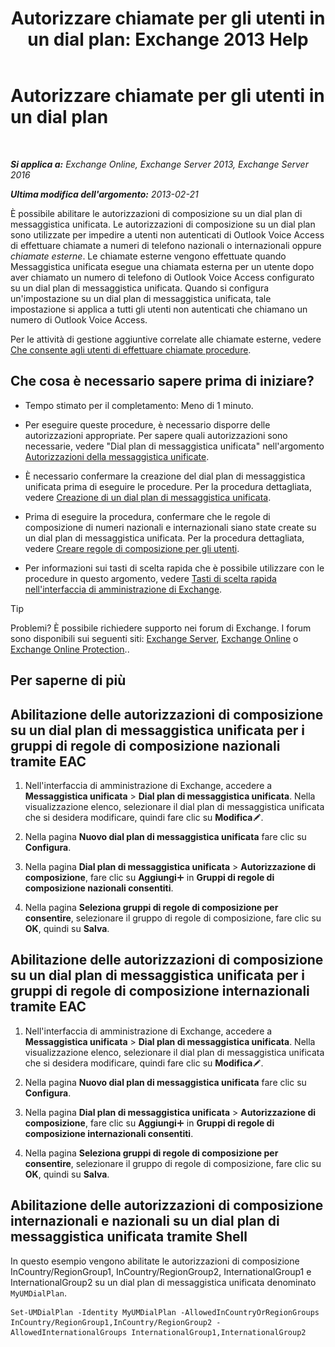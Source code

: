 ﻿---
title: 'Autorizzare chiamate per gli utenti in un dial plan: Exchange 2013 Help'
TOCTitle: Autorizzare chiamate per gli utenti in un dial plan
ms:assetid: 7c7fd0c4-4001-408e-b352-c49bac9f78cc
ms:mtpsurl: https://technet.microsoft.com/it-it/library/Bb691175(v=EXCHG.150)
ms:contentKeyID: 51407378
ms.date: 05/22/2018
mtps_version: v=EXCHG.150
ms.translationtype: MT
---

# Autorizzare chiamate per gli utenti in un dial plan

 

_**Si applica a:** Exchange Online, Exchange Server 2013, Exchange Server 2016_

_**Ultima modifica dell'argomento:** 2013-02-21_

È possibile abilitare le autorizzazioni di composizione su un dial plan di messaggistica unificata. Le autorizzazioni di composizione su un dial plan sono utilizzate per impedire a utenti non autenticati di Outlook Voice Access di effettuare chiamate a numeri di telefono nazionali o internazionali oppure *chiamate esterne*. Le chiamate esterne vengono effettuate quando Messaggistica unificata esegue una chiamata esterna per un utente dopo aver chiamato un numero di telefono di Outlook Voice Access configurato su un dial plan di messaggistica unificata. Quando si configura un'impostazione su un dial plan di messaggistica unificata, tale impostazione si applica a tutti gli utenti non autenticati che chiamano un numero di Outlook Voice Access.

Per le attività di gestione aggiuntive correlate alle chiamate esterne, vedere [Che consente agli utenti di effettuare chiamate procedure](allowing-users-to-make-calls-procedures-exchange-2013-help.md).

## Che cosa è necessario sapere prima di iniziare?

  - Tempo stimato per il completamento: Meno di 1 minuto.

  - Per eseguire queste procedure, è necessario disporre delle autorizzazioni appropriate. Per sapere quali autorizzazioni sono necessarie, vedere "Dial plan di messaggistica unificata" nell'argomento [Autorizzazioni della messaggistica unificate](unified-messaging-permissions-exchange-2013-help.md).

  - È necessario confermare la creazione del dial plan di messaggistica unificata prima di eseguire le procedure. Per la procedura dettagliata, vedere [Creazione di un dial plan di messaggistica unificata](create-a-um-dial-plan-exchange-2013-help.md).

  - Prima di eseguire la procedura, confermare che le regole di composizione di numeri nazionali e internazionali siano state create su un dial plan di messaggistica unificata. Per la procedura dettagliata, vedere [Creare regole di composizione per gli utenti](create-dialing-rules-for-users-exchange-2013-help.md).

  - Per informazioni sui tasti di scelta rapida che è possibile utilizzare con le procedure in questo argomento, vedere [Tasti di scelta rapida nell'interfaccia di amministrazione di Exchange](keyboard-shortcuts-in-the-exchange-admin-center-exchange-online-protection-help.md).


> [!TIP]
> Problemi? È possibile richiedere supporto nei forum di Exchange. I forum sono disponibili sui seguenti siti: <A href="https://go.microsoft.com/fwlink/p/?linkid=60612">Exchange Server</A>, <A href="https://go.microsoft.com/fwlink/p/?linkid=267542">Exchange Online</A> o <A href="https://go.microsoft.com/fwlink/p/?linkid=285351">Exchange Online Protection</A>..



## Per saperne di più

## Abilitazione delle autorizzazioni di composizione su un dial plan di messaggistica unificata per i gruppi di regole di composizione nazionali tramite EAC

1.  Nell'interfaccia di amministrazione di Exchange, accedere a **Messaggistica unificata** \> **Dial plan di messaggistica unificata**. Nella visualizzazione elenco, selezionare il dial plan di messaggistica unificata che si desidera modificare, quindi fare clic su **Modifica**![Icona Modifica](images/JJ218640.6f53ccb2-1f13-4c02-bea0-30690e6ea71d(EXCHG.150).gif "Icona Modifica").

2.  Nella pagina **Nuovo dial plan di messaggistica unificata** fare clic su **Configura**.

3.  Nella pagina **Dial plan di messaggistica unificata** \> **Autorizzazione di composizione**, fare clic su **Aggiungi**![Icona Aggiungi](images/JJ218640.c1e75329-d6d7-4073-a27d-498590bbb558(EXCHG.150).gif "Icona Aggiungi") in **Gruppi di regole di composizione nazionali consentiti**.

4.  Nella pagina **Seleziona gruppi di regole di composizione per consentire**, selezionare il gruppo di regole di composizione, fare clic su **OK**, quindi su **Salva**.

## Abilitazione delle autorizzazioni di composizione su un dial plan di messaggistica unificata per i gruppi di regole di composizione internazionali tramite EAC

1.  Nell'interfaccia di amministrazione di Exchange, accedere a **Messaggistica unificata** \> **Dial plan di messaggistica unificata**. Nella visualizzazione elenco, selezionare il dial plan di messaggistica unificata che si desidera modificare, quindi fare clic su **Modifica**![Icona Modifica](images/JJ218640.6f53ccb2-1f13-4c02-bea0-30690e6ea71d(EXCHG.150).gif "Icona Modifica").

2.  Nella pagina **Nuovo dial plan di messaggistica unificata** fare clic su **Configura**.

3.  Nella pagina **Dial plan di messaggistica unificata** \> **Autorizzazione di composizione**, fare clic su **Aggiungi**![Icona Aggiungi](images/JJ218640.c1e75329-d6d7-4073-a27d-498590bbb558(EXCHG.150).gif "Icona Aggiungi") in **Gruppi di regole di composizione internazionali consentiti**.

4.  Nella pagina **Seleziona gruppi di regole di composizione per consentire**, selezionare il gruppo di regole di composizione, fare clic su **OK**, quindi su **Salva**.

## Abilitazione delle autorizzazioni di composizione internazionali e nazionali su un dial plan di messaggistica unificata tramite Shell

In questo esempio vengono abilitate le autorizzazioni di composizione InCountry/RegionGroup1, InCountry/RegionGroup2, InternationalGroup1 e InternationalGroup2 su un dial plan di messaggistica unificata denominato `MyUMDialPlan`.

    Set-UMDialPlan -Identity MyUMDialPlan -AllowedInCountryOrRegionGroups InCountry/RegionGroup1,InCountry/RegionGroup2 -AllowedInternationalGroups InternationalGroup1,InternationalGroup2


